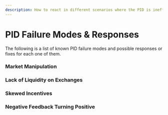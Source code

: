 ```yaml
---
description: How to react in different scenarios where the PID is ineffective
---
```


# PID Failure Modes & Responses

The following is a list of known PID failure modes and possible responses or fixes for each one of them.

### Market Manipulation

### Lack of Liquidity on Exchanges

### Skewed Incentives

### Negative Feedback Turning Positive



